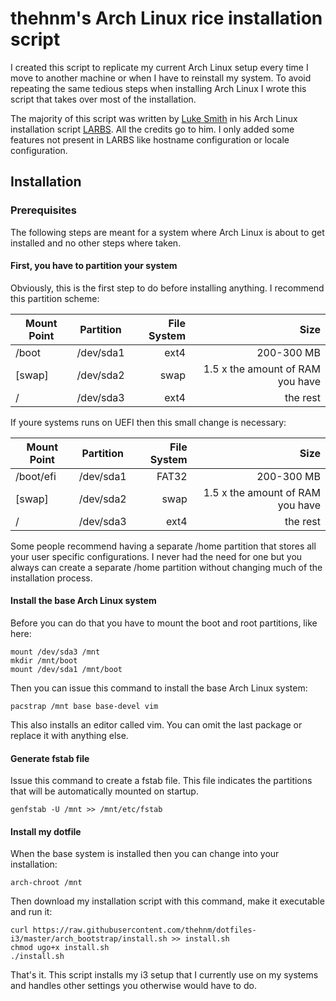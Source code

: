 # thehnm's Arch Linux rice installation script

I created this script to replicate my current Arch Linux setup every time I move to another machine or when I have to reinstall my system. To avoid repeating the same tedious steps when
installing Arch Linux I wrote this script that takes over most of the installation.

The majority of this script was written by [Luke Smith](https://github.com/LukeSmithxyz) in his Arch Linux installation script [LARBS](https://github.com/LukeSmithxyz/LARBS). All the
credits go to him. I only added some features not present in LARBS like hostname configuration or locale configuration.

## Installation
### Prerequisites
The following steps are meant for a system where Arch Linux is about to get installed and no other steps where taken.

#### First, you have to partition your system
Obviously, this is the first step to do before installing anything.
I recommend this partition scheme:

| Mount Point | Partition     | File System   | Size |
| ------------|:-------------:| -------------:| -------:
| /boot       | /dev/sda1     | ext4          | 200-300 MB
| [swap]      | /dev/sda2     | swap          | 1.5 x the amount of RAM you have
| /           | /dev/sda3     | ext4          | the rest

If youre systems runs on UEFI then this small change is necessary:

| Mount Point | Partition     | File System   | Size |
| ------------|:-------------:| -------------:| -------:
| /boot/efi   | /dev/sda1     | FAT32         | 200-300 MB
| [swap]      | /dev/sda2     | swap          | 1.5 x the amount of RAM you have
| /           | /dev/sda3     | ext4          | the rest

Some people recommend having a separate /home partition that stores all your user specific configurations. I never had the need for one but you always can create a separate /home partition without changing much of the installation process.

#### Install the base Arch Linux system
Before you can do that you have to mount the boot and root partitions, like here:
```
mount /dev/sda3 /mnt
mkdir /mnt/boot
mount /dev/sda1 /mnt/boot
```

Then you can issue this command to install the base Arch Linux system:
```
pacstrap /mnt base base-devel vim
```

This also installs an editor called vim. You can omit the last package or replace it with anything else.

#### Generate fstab file
Issue this command to create a fstab file. This file indicates the partitions that will be automatically mounted on startup.
```
genfstab -U /mnt >> /mnt/etc/fstab
```

#### Install my dotfile
When the base system is installed then you can change into your installation:
```
arch-chroot /mnt
```

Then download my installation script with this command, make it executable and run it:
```
curl https://raw.githubusercontent.com/thehnm/dotfiles-i3/master/arch_bootstrap/install.sh >> install.sh
chmod ugo+x install.sh
./install.sh
```

That's it. This script installs my i3 setup that I currently use on my systems and handles other settings you otherwise would have to do.
